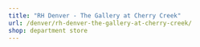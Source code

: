 ```yaml
---
title: "RH Denver - The Gallery at Cherry Creek"
url: /denver/rh-denver-the-gallery-at-cherry-creek/
shop: department store
---
```

